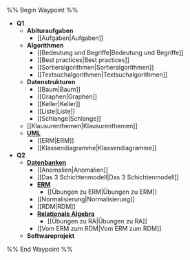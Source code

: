 %% Begin Waypoint %%
- **Q1**
	- **Abituraufgaben**
		- [[Aufgaben|Aufgaben]]
	- **Algorithmen**
		- [[Bedeutung und Begriffe|Bedeutung und Begriffe]]
		- [[Best practices|Best practices]]
		- [[Sortieralgorithmen|Sortieralgorithmen]]
		- [[Textsuchalgorithmen|Textsuchalgorithmen]]
	- **Datenstrukturen**
		- [[Baum|Baum]]
		- [[Graphen|Graphen]]
		- [[Keller|Keller]]
		- [[Liste|Liste]]
		- [[Schlange|Schlange]]
	- [[Klausurenthemen|Klausurenthemen]]
	- **[UML](./Q1/UML/UML.md)**
		- [[ERM|ERM]]
		- [[Klassendiagramme|Klassendiagramme]]
- **Q2**
	- **[Datenbanken](./Q2/Datenbanken/Datenbanken.md)**
		- [[Anomalien|Anomalien]]
		- [[Das 3 Schichtenmodell|Das 3 Schichtenmodell]]
		- **[ERM](./Q2/Datenbanken/ERM/ERM.md)**
			- [[Übungen zu ERM|Übungen zu ERM]]
		- [[Normalisierung|Normalisierung]]
		- [[RDM|RDM]]
		- **[Relationale Algebra](./Q2/Datenbanken/Relationale%20Algebra/Relationale%20Algebra.md)**
			- [[Übungen zu RA|Übungen zu RA]]
		- [[Vom ERM zum RDM|Vom ERM zum RDM]]
	- **Softwareprojekt**

%% End Waypoint %%
